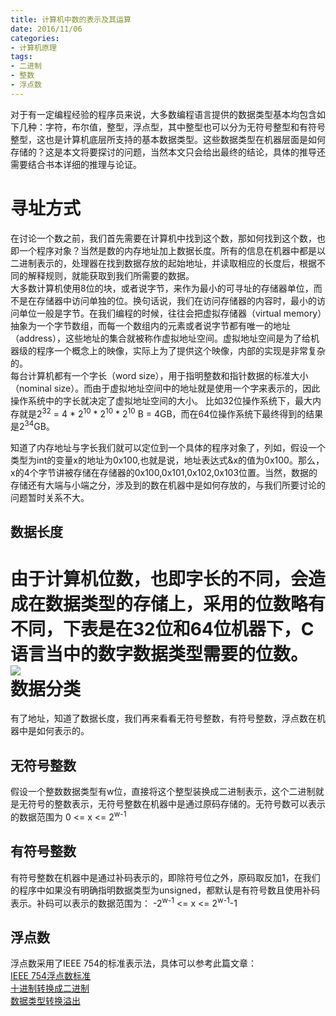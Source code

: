```yaml
---
title: 计算机中数的表示及其运算
date: 2016/11/06
categories:
- 计算机原理
tags: 
- 二进制
- 整数
- 浮点数
---
```

对于有一定编程经验的程序员来说，大多数编程语言提供的数据类型基本均包含如下几种：字符，布尔值，整型，浮点型，其中整型也可以分为无符号整型和有符号整型，这也是计算机底层所支持的基本数据类型。这些数据类型在机器层面是如何存储的？这是本文将要探讨的问题，当然本文只会给出最终的结论，具体的推导还需要结合书本详细的推理与论证。

寻址方式
====
在讨论一个数之前，我们首先需要在计算机中找到这个数，那如何找到这个数，也即一个程序对象？当然是数的内存地址加上数据长度。所有的信息在机器中都是以二进制表示的，处理器在找到数据存放的起始地址，并读取相应的长度后，根据不同的解释规则，就能获取到我们所需要的数据。<br>
大多数计算机使用8位的块，或者说字节，来作为最小的可寻址的存储器单位，而不是在存储器中访问单独的位。换句话说，我们在访问存储器的内容时，最小的访问单位一般是字节。在我们编程的时候，往往会把虚拟存储器（virtual memory）抽象为一个字节数组，而每一个数组内的元素或者说字节都有唯一的地址（address），这些地址的集合就被称作虚拟地址空间。虚拟地址空间是为了给机器级的程序一个概念上的映像，实际上为了提供这个映像，内部的实现是非常复杂的。<br>
 每台计算机都有一个字长（word size），用于指明整数和指针数据的标准大小（nominal size）。而由于虚拟地址空间中的地址就是使用一个字来表示的，因此操作系统中的字长就决定了虚拟地址空间的大小。 比如32位操作系统下，最大内存就是2<sup>32</sup> = 4 \* 2<sup>10</sup> \* 2<sup>10</sup> \* 2<sup>10</sup> B = 4GB，而在64位操作系统下最终得到的结果是2<sup>34</sup>GB。<br>
 <!-- more -->
知道了内存地址与字长我们就可以定位到一个具体的程序对象了，列如，假设一个类型为int的变量x的地址为0x100,也就是说，地址表达式&x的值为0x100。那么，x的4个字节讲被存储在存储器的0x100,0x101,0x102,0x103位置。当然，数据的存储还有大端与小端之分，涉及到的数在机器中是如何存放的，与我们所要讨论的问题暂时关系不大。

## 数据长度
由于计算机位数，也即字长的不同，会造成在数据类型的存储上，采用的位数略有不同，下表是在32位和64位机器下，C语言当中的数字数据类型需要的位数。<br>
![](/images/2016-11/digit_length.jpg)
<br>
数据分类
=====
有了地址，知道了数据长度，我们再来看看无符号整数，有符号整数，浮点数在机器中是如何表示的。

## 无符号整数
假设一个整数数据类型有w位，直接将这个整型装换成二进制表示，这个二进制就是无符号的整数表示，无符号整数在机器中是通过原码存储的。无符号数可以表示的数据范围为   0 <= x <= 2<sup>w</sub>-1

## 有符号整数
有符号整数在机器中是通过补码表示的，即除符号位之外，原码取反加1，在我们的程序中如果没有明确指明数据类型为unsigned，都默认是有符号数且使用补码表示。补码可以表示的数据范围为：
-2<sup>w-1</sup> <= x <= 2<sup>w-1</sup>-1

## 浮点数
浮点数采用了IEEE 754的标准表示法，具体可以参考此篇文章：<br>
[IEEE 754浮点数标准](http://www.cnblogs.com/zuoxiaolong/p/computer11.html)<br>
[十进制转换成二进制](http://www.cnblogs.com/wodehuajianrui/archive/2009/03/18/1415173.html)<br>
[数据类型转换溢出](http://www.cnblogs.com/qdlgx/archive/2008/09/10/1288500.html)
